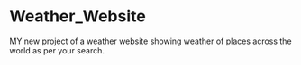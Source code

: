# Weather_Website
MY new project of a weather website showing weather of places across the world as per your search.
